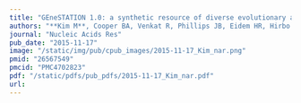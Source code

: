 ```yaml
---
title: "GEneSTATION 1.0: a synthetic resource of diverse evolutionary and functional genomic data for studying the evolution of pregnancy-associated tissues and phenotypes"
authors: "**Kim M**, Cooper BA, Venkat R, Phillips JB, Eidem HR, Hirbo J, Nutakki S, Williams SM, Muglia LJ, Capra JA, Petren K, Abbot P, Rokas A, McGary KL."
journal: "Nucleic Acids Res"
pub_date: "2015-11-17"
image: "/static/img/pub/cpub_images/2015-11-17_Kim_nar.png"
pmid: "26567549"
pmcid: "PMC4702823"
pdf: "/static/pdfs/pub_pdfs/2015-11-17_Kim_nar.pdf"
url: 
---
```

